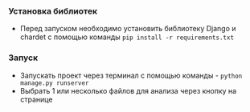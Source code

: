 ### Установка библиотек
- Перед запуском необходимо установить библиотеку Django и chardet с помощью команды ```pip install -r requirements.txt```
### Запуск 
- Запускать проект через терминал с помощью команды - ```python manage.py runserver```
- Выбрать 1 или несколько файлов для анализа через кнопку на странице

